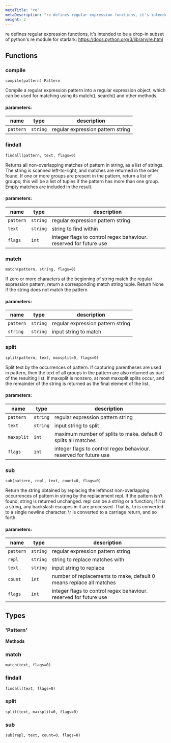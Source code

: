 ```yaml
---
metaTitle: "re"
metaDescription: "re defines regular expression functions, it's intended to be a drop-in subset of python's re module for starlark: https://docs.python.org/3/library/re.html"
weight: 2
---
```


re defines regular expression functions, it's intended to be a drop-in subset of python's re module for starlark: https://docs.python.org/3/library/re.html

## Functions



### compile

```
compile(pattern) Pattern
```

Compile a regular expression pattern into a regular expression object, which can be used for matching using its match(), search() and other methods.

#### parameters:

| name | type | description |
|------|------|-------------|
| `pattern` | `string` | regular expression pattern string |



### findall

```
findall(pattern, text, flags=0)
```

Returns all non-overlapping matches of pattern in string, as a list of strings. The string is scanned left-to-right, and matches are returned in the order found. If one or more groups are present in the pattern, return a list of groups; this will be a list of tuples if the pattern has more than one group. Empty matches are included in the result.

#### parameters:

| name | type | description |
|------|------|-------------|
| `pattern` | `string` | regular expression pattern string |
| `text` | `string` | string to find within |
| `flags` | `int` | integer flags to control regex behaviour. reserved for future use |



### match

```
match(pattern, string, flags=0)
```

If zero or more characters at the beginning of string match the regular expression pattern, return a corresponding match string tuple. Return None if the string does not match the pattern

#### parameters:

| name | type | description |
|------|------|-------------|
| `pattern` | `string` | regular expression pattern string |
| `string` | `string` | input string to match |



### split

```
split(pattern, text, maxsplit=0, flags=0)
```

Split text by the occurrences of pattern. If capturing parentheses are used in pattern, then the text of all groups in the pattern are also returned as part of the resulting list. If maxsplit is nonzero, at most maxsplit splits occur, and the remainder of the string is returned as the final element of the list.

#### parameters:

| name | type | description |
|------|------|-------------|
| `pattern` | `string` | regular expression pattern string |
| `text` | `string` | input string to split |
| `maxsplit` | `int` | maximum number of splits to make. default 0 splits all matches |
| `flags` | `int` | integer flags to control regex behaviour. reserved for future use |



### sub

```
sub(pattern, repl, text, count=0, flags=0)
```

Return the string obtained by replacing the leftmost non-overlapping occurrences of pattern in string by the replacement repl. If the pattern isn’t found, string is returned unchanged. repl can be a string or a function; if it is a string, any backslash escapes in it are processed. That is, \n is converted to a single newline character, \r is converted to a carriage return, and so forth.

#### parameters:

| name | type | description |
|------|------|-------------|
| `pattern` | `string` | regular expression pattern string |
| `repl` | `string` | string to replace matches with |
| `text` | `string` | input string to replace |
| `count` | `int` | number of replacements to make, default 0 means replace all matches |
| `flags` | `int` | integer flags to control regex behaviour. reserved for future use |




## Types

### 'Pattern'



**Methods**

### match

```
match(text, flags=0)
```


### findall

```
findall(text, flags=0)
```


### split

```
split(text, maxsplit=0, flags=0)
```


### sub

```
sub(repl, text, count=0, flags=0)
```


